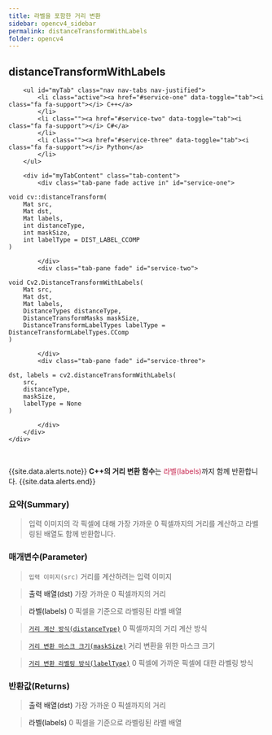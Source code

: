 ```yaml
---
title: 라벨을 포함한 거리 변환
sidebar: opencv4_sidebar
permalink: distanceTransformWithLabels
folder: opencv4
---
```


<div class="row">
    <div class="col-lg-12">
        <h2 class="page-header">distanceTransformWithLabels</h2>
    </div>
    <div class="col-lg-12">

        <ul id="myTab" class="nav nav-tabs nav-justified">
            <li class="active"><a href="#service-one" data-toggle="tab"><i class="fa fa-support"></i> C++</a>
            </li>
            <li class=""><a href="#service-two" data-toggle="tab"><i class="fa fa-support"></i> C#</a>
            </li>
            <li class=""><a href="#service-three" data-toggle="tab"><i class="fa fa-support"></i> Python</a>
            </li>
        </ul>

        <div id="myTabContent" class="tab-content">
            <div class="tab-pane fade active in" id="service-one">
<pre class="prettyprint"><code class="language-cpp">void cv::distanceTransform(
    Mat src,
    Mat dst,
    Mat labels,
    int distanceType,
    int maskSize,
    int labelType = DIST_LABEL_CCOMP
)</code></pre>
            </div>
            <div class="tab-pane fade" id="service-two">
<pre class="prettyprint"><code class="language-cs">void Cv2.DistanceTransformWithLabels(
    Mat src,
    Mat dst,
    Mat labels,
    DistanceTypes distanceType,
    DistanceTransformMasks maskSize,
    DistanceTransformLabelTypes labelType = DistanceTransformLabelTypes.CComp
)</code></pre>
            </div>
            <div class="tab-pane fade" id="service-three">
<pre class="prettyprint"><code class="language-py">dst, labels = cv2.distanceTransformWithLabels(
    src,
    distanceType,
    maskSize,
    labelType = None
)</code></pre>
            </div>
        </div>
    </div>
</div>

<br>

{{site.data.alerts.note}}
<b>C++의 거리 변환 함수</b>는 <font color="#c7254e">라벨(labels)</font>까지 함께 반환합니다.
{{site.data.alerts.end}}

### 요약(Summary)

> 입력 이미지의 각 픽셀에 대해 가장 가까운 0 픽셀까지의 거리를 계산하고 라벨링된 배열도 함께 반환합니다.

### 매개변수(Parameter)

> `입력 이미지(src)` 거리를 계산하려는 입력 이미지

> <a data-toggle="tooltip" data-original-title="{{site.data.glossary.only_C_CS}}">출력 배열(dst)</a> 가장 가까운 0 픽셀까지의 거리
 
> <a data-toggle="tooltip" data-original-title="{{site.data.glossary.only_C_CS}}">라벨(labels)</a> 0 픽셀을 기준으로 라벨링된 라벨 배열

> [`거리 계산 방식(distanceType)`](DistanceTypes) 0 픽셀까지의 거리 계산 방식

> [`거리 변환 마스크 크기(maskSize)`](DistanceTransformMasks) 거리 변환을 위한 마스크 크기

> [`거리 변환 라벨링 방식(labelType)`](DistanceTransformLabelTypes) 0 픽셀에 가까운 픽셀에 대한 라벨링 방식

### 반환값(Returns)

> <a data-toggle="tooltip" data-original-title="{{site.data.glossary.only_Python}}">출력 배열(dst)</a> 가장 가까운 0 픽셀까지의 거리

> <a data-toggle="tooltip" data-original-title="{{site.data.glossary.only_Python}}">라벨(labels)</a> 0 픽셀을 기준으로 라벨링된 라벨 배열